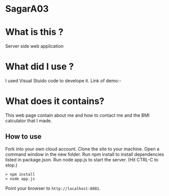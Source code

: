 # SagarA03
# What is this ?
  Server side web application
  
 # What did I use ?
  I used Visual Stuido code to develope it.
  Link of demo:- 

# What does it contains?
This web page contain about me and how to contact me and the BMI calculator that I made.

## How to use

Fork into your own cloud account. 
Clone the site to your machine.
Open a command window in the new folder.
Run npm install to install dependencies listed in package.json.
Run node app.js to start the server.  (Hit CTRL-C to stop.)

```
> npm install
> node app.js
```

Point your browser to `http://localhost:8081`. 
